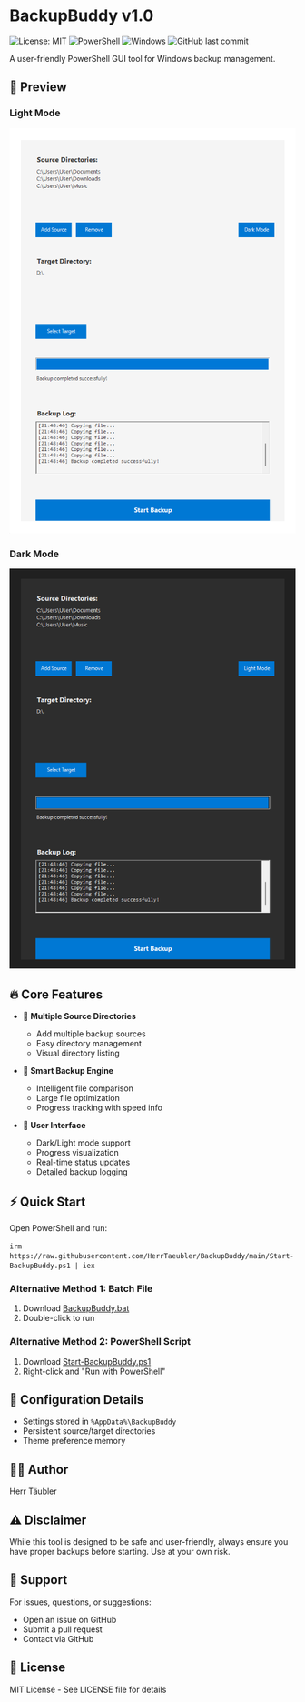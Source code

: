 # BackupBuddy v1.0

![License: MIT](https://img.shields.io/badge/License-MIT-yellow.svg)
![PowerShell](https://img.shields.io/badge/PowerShell-%235391FE.svg?style=flat&logo=powershell&logoColor=white)
![Windows](https://img.shields.io/badge/Windows-0078D6?style=flat&logo=windows&logoColor=white)
![GitHub last commit](https://img.shields.io/github/last-commit/HerrTaeubler/BackupBuddy)

A user-friendly PowerShell GUI tool for Windows backup management.

## 📸 Preview

### Light Mode
![BackupBuddy Light Mode](screenshots/backupbuddy-light.png)

### Dark Mode
![BackupBuddy Dark Mode](screenshots/backupbuddy-dark.png)

## 🔥 Core Features

- 📁 **Multiple Source Directories**
  - Add multiple backup sources
  - Easy directory management
  - Visual directory listing

- 💾 **Smart Backup Engine**
  - Intelligent file comparison
  - Large file optimization
  - Progress tracking with speed info

- 🎨 **User Interface**
  - Dark/Light mode support
  - Progress visualization
  - Real-time status updates
  - Detailed backup logging
 
## ⚡ Quick Start

Open PowerShell and run:

```irm https://raw.githubusercontent.com/HerrTaeubler/BackupBuddy/main/Start-BackupBuddy.ps1 | iex```

### Alternative Method 1: Batch File
1. Download [BackupBuddy.bat](BackupBuddy.bat)
2. Double-click to run

### Alternative Method 2: PowerShell Script
1. Download [Start-BackupBuddy.ps1](Start-BackupBuddy.ps1)
2. Right-click and "Run with PowerShell"

## 📝 Configuration Details

- Settings stored in `%AppData%\BackupBuddy`
- Persistent source/target directories
- Theme preference memory


## 👨‍💻 Author

Herr Täubler

## ⚠️ Disclaimer

While this tool is designed to be safe and user-friendly, always ensure you have proper backups before starting. Use at your own risk.

## 🤝 Support

For issues, questions, or suggestions:
- Open an issue on GitHub
- Submit a pull request
- Contact via GitHub

## 📜 License

MIT License - See LICENSE file for details
